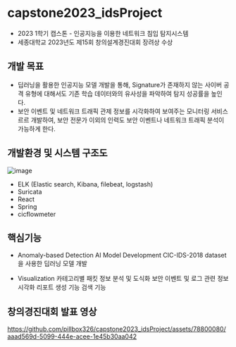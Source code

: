# capstone2023_idsProject
- 2023 1학기 캡스톤 - 인공지능을 이용한 네트워크 침입 탐지시스템
- 세종대학교 2023년도 제15회 창의설계경진대회 장려상 수상

## 개발 목표
- 딥러닝을 활용한 인공지능 모델 개발을 통해, Signature가 존재하지 않는 사이버 공격 유형에 대해서도 기존 학습 데이터와의 유사성을 파악하여 탐지 성공률을 높인다.
- 보안 이벤트 및 네트워크 트래픽 관제 정보를 시각화하여 보여주는 모니터링 서비스르르 개발하여, 보안 전문가 이외의 인력도 보안 이벤트나 네트워크 트래픽 분석이 가능하게 한다.

## 개발환경 및 시스템 구조도 
![image](https://github.com/PMiseon/capstone2023_idsProject/assets/106222104/85872f7b-6229-4744-8aeb-a09b6195835f)
- ELK (Elastic search, Kibana, filebeat, logstash) 
- Suricata 
- React 
- Spring
- cicflowmeter

## 핵심기능 
- Anomaly-based Detection AI Model Development
  CIC-IDS-2018 dataset을 사용한 딥러닝 모델 개발

- Visualization
  카테고리별 패킷 정보 분석 및 도식화
  보안 이벤트 및 로그 관련 정보 시각화
  리포트 생성 기능
  검색 기능


## 창의경진대회 발표 영상


https://github.com/pillbox326/capstone2023_idsProject/assets/78800080/aaad569d-5099-444e-acee-1e45b30aa042

